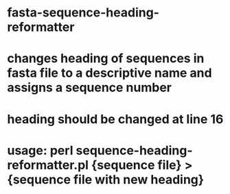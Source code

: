 # fasta-sequence-heading-reformatter
# changes heading of sequences in fasta file to a descriptive name and assigns a sequence number
# heading should be changed at line 16
# usage: perl sequence-heading-reformatter.pl {sequence file} > {sequence file with new heading}
